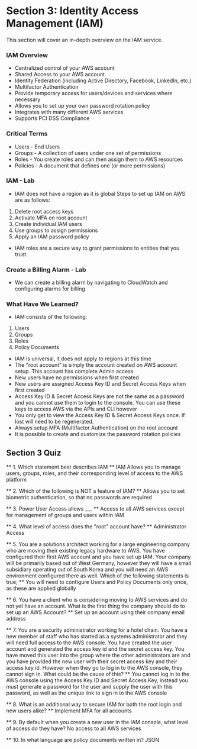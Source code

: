 # Section 3: Identity Access Management (IAM)

This section will cover an in-depth overview on the IAM service.

### IAM Overview
* Centralized control of your AWS account
* Shared Access to your AWS account
* Identity Federation (including Active Directory, Facebook, LinkedIn, etc.)
* Multifactor Authentication
* Provide temporary access for users/devices and services where necessary
* Allows you to set up your own password rotation policy
* Integrates with many different AWS services
* Supports PCI DSS Compliance

### Critical Terms
* Users - End Users
* Groups - A collection of users under one set of permissions
* Roles - You create roles and can then assign them to AWS resources
* Policies - A document that defines one (or more permissions)

### IAM - Lab
* IAM does not have a region as it is global
Steps to set up IAM on AWS are as follows:
 1. Delete root access keys
 2. Activate MFA on root account
 3. Create individual IAM users
 4. Use groups to assign permissions
 5. Apply an IAM password policy
* IAM roles are a secure way to grant permissions to entities that you trust.

### Create a Billing Alarm - Lab
* We can create a billing alarm by navigating to CloudWatch and configuring alarms for billing

### What Have We Learned?
* IAM consists of the following:
 1. Users
 2. Groups
 3. Roles
 4. Policy Documents
* IAM is universal, it does not apply to regions at this time
* The "root account" is simply the account created on AWS account setup. This account has complete Admin access
* New users have no permissions when first created
* New users are assigned Access Key ID and Secret Access Keys when first created
* Access Key ID & Secret Access Keys are not the same as a password and you cannot use them to login to the console. You can use these keys to access AWS via the APIs and CLI however
* You only get to view the Access Key ID & Secret Access Keys once. If lost will need to be regenerated.
* Always setup MFA (Multifactor Authentication) on the root account
* It is possible to create and customize the password rotation policies

## Section 3 Quiz

** 1. Which statement best describes IAM **
IAM Allows you to manage users, groups, roles, and their corresponding level of access to the AWS platform

** 2. Which of the following is NOT a feature of IAM? **
Allows you to set biometric authentication, so that no passwords are required

** 3. Power User Access allows ___ **
Access to all AWS services except for management of groups and users within IAM

** 4. What level of access does the "root" account have? **
Administrator Access

** 5. You are a solutions architect working for a large engineering company who are moving their existing legacy hardware to AWS. You have configured their first AWS account and you have set up IAM. Your company will be primarily based out of West Germany, however they will have a small subsidiary operating out of South Korea and you will need an AWS environment configured there as well. Which of the following statements is true; **
You will need to configure Users and Policy Documents only once, as these are applied globally

** 6. You have a client who is considering moving to AWS services and do not yet have an account. What is the first thing the company should do to set up an AWS Account? **
Set up an account using their company email address

** 7. You are a security administrator working for a hotel chain. You have a new member of staff who has started as a systems administrator and they will need full access to the AWS console. You have created the user account and generated the access key id and the secret access key. You have moved this user into the group where the other administrators are and you have provided the new user with their secret access key and their access key id. However when they go to log in to the AWS console, they cannot sign in. What could be the cause of this? **
You cannot log in to the AWS console using the Access Key ID and Secret Access Key, instead you must generate a password for the user and supply the user with this password, as well as the unique link to sign in to the AWS console

** 8. What is an additional way to secure IAM for both the root login and new users alike? **
Implement MFA for all accounts

** 9. By default when you create a new user in the IAM console, what level of access do they have?
No access to all AWS services

** 10. In what language are policy documents written in?
JSON
